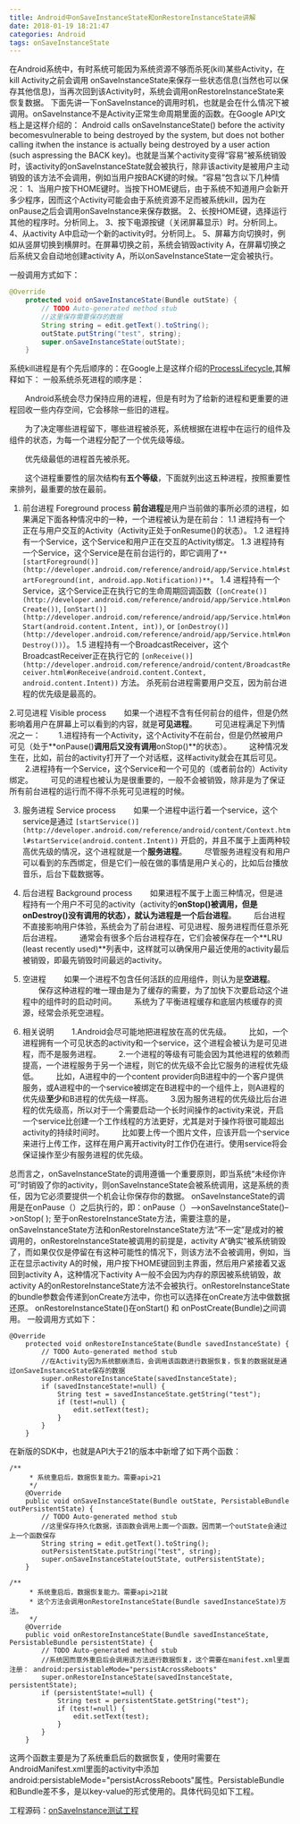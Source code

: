 ```yaml
---
title: Android中onSaveInstanceState和onRestoreInstanceState讲解
date: 2018-01-19 18:21:47
categories: Android
tags: onSaveInstanceState
---
```


在Android系统中，有时系统可能因为系统资源不够而杀死(kill)某些Activity，在kill Activity之前会调用 onSaveInstanceState来保存一些状态信息(当然也可以保存其他信息)，当再次回到该Activity时，系统会调用onRestoreInstanceState来恢复数据。
     下面先讲一下onSaveInstance的调用时机，也就是会在什么情况下被调用。onSaveInstance不是Activity正常生命周期里面的函数。在Google API文档上是这样介绍的： Android calls onSaveInstanceState() before the activity becomesvulnerable to being destroyed by the system, but does not bother calling itwhen the instance is actually being destroyed by a user action (such aspressing the BACK key)。也就是当某个activity变得“容易”被系统销毁时，该activity的onSaveInstanceState就会被执行，除非该activity是被用户主动销毁的该方法不会调用，例如当用户按BACK键的时候。“容易”包含以下几种情况：
1、当用户按下HOME键时。当按下HOME键后，由于系统不知道用户会新开多少程序，因而这个Activity可能会由于系统资源不足而被系统kill，因为在onPause之后会调用onSaveInstance来保存数据。
2、长按HOME键，选择运行其他的程序时。分析同上。
3、按下电源按键（关闭屏幕显示）时。分析同上。
4、从activity A中启动一个新的activity时。分析同上。
5、屏幕方向切换时，例如从竖屏切换到横屏时。在屏幕切换之前，系统会销毁activity A，在屏幕切换之后系统又会自动地创建activity A，所以onSaveInstanceState一定会被执行。

一般调用方式如下：
```java
@Override  
    protected void onSaveInstanceState(Bundle outState) {  
        // TODO Auto-generated method stub  
        //这里保存需要保存的数据  
        String string = edit.getText().toString();  
        outState.putString("test", string);  
        super.onSaveInstanceState(outState);  
    } 
```

系统kill进程是有个先后顺序的：在Google上是这样介绍的[ProcessLifecycle](https://developer.android.com/reference/android/app/Activity.html#ProcessLifecycle),其解释如下：
一般系统杀死进程的顺序是：

　　Android系统会尽力保持应用的进程，但是有时为了给新的进程和更重要的进程回收一些内存空间，它会移除一些旧的进程。

　　为了决定哪些进程留下，哪些进程被杀死，系统根据在进程中在运行的组件及组件的状态，为每一个进程分配了一个优先级等级。

　　优先级最低的进程首先被杀死。

　　这个进程重要性的层次结构有**五个等级**，下面就列出这五种进程，按照重要性来排列，最重要的放在最前。 

1. 前台进程 Foreground process
**前台进程**是用户当前做的事所必须的进程，如果满足下面各种情况中的一种，一个进程被认为是在前台：
1.1 进程持有一个正在与用户交互的Activity（Activity正处于onResume()的状态）。
1.2 进程持有一个Service，这个Service和用户正在交互的Activity绑定。
1.3 进程持有一个Service，这个Service是在前台运行的，即它调用了`**[startForeground()](http://developer.android.com/reference/android/app/Service.html#startForeground(int, android.app.Notification))**`。
1.4 进程持有一个Service，这个Service正在执行它的生命周期回调函数（`[onCreate()](http://developer.android.com/reference/android/app/Service.html#onCreate())`, `[onStart()](http://developer.android.com/reference/android/app/Service.html#onStart(android.content.Intent, int))`, or `[onDestroy()](http://developer.android.com/reference/android/app/Service.html#onDestroy())`）。
1.5 进程持有一个BroadcastReceiver，这个BroadcastReceiver正在执行它的 `[onReceive()](http://developer.android.com/reference/android/content/BroadcastReceiver.html#onReceive(android.content.Context, android.content.Intent))` 方法。
杀死前台进程需要用户交互，因为前台进程的优先级是最高的。

2.可见进程 Visible process
　　如果一个进程不含有任何前台的组件，但是仍然影响着用户在屏幕上可以看到的内容，就是**可见进程**。
　　可见进程满足下列情况之一：
　　1.进程持有一个Activity，这个Activity不在前台，但是仍然被用户可见（处于**onPause()**调用后又没有调用**onStop()**的状态）。
　　这种情况发生在，比如，前台的activity打开了一个对话框，这样activity就会在其后可见。
　　2.进程持有一个Service，这个Service和一个可见的（或者前台的）Activity绑定。
　　可见的进程也被认为是很重要的，一般不会被销毁，除非是为了保证所有前台进程的运行而不得不杀死可见进程的时候。 

3. 服务进程 Service process
　　如果一个进程中运行着一个service，这个service是通过 `[startService()](http://developer.android.com/reference/android/content/Context.html#startService(android.content.Intent))` 开启的，并且不属于上面两种较高优先级的情况，这个进程就是一个**服务进程**。
　　尽管服务进程没有和用户可以看到的东西绑定，但是它们一般在做的事情是用户关心的，比如后台播放音乐，后台下载数据等。 

4. 后台进程 Background process
　　如果进程不属于上面三种情况，但是进程持有一个用户不可见的activity（activity的**onStop()**被调用，但是**onDestroy()**没有调用的状态），就认为进程是一个**后台进程**。
　　后台进程不直接影响用户体验，系统会为了前台进程、可见进程、服务进程而任意杀死后台进程。
　　通常会有很多个后台进程存在，它们会被保存在一个**LRU (least recently used)**列表中，这样就可以确保用户最近使用的activity最后被销毁，即最先销毁时间最远的activity。 

5. 空进程
　　如果一个进程不包含任何活跃的应用组件，则认为是**空进程**。
　　保存这种进程的唯一理由是为了缓存的需要，为了加快下次要启动这个进程中的组件时的启动时间。
　　系统为了平衡进程缓存和底层内核缓存的资源，经常会杀死空进程。 

6. 相关说明
　　1.Android会尽可能地把进程放在高的优先级。
　　比如，一个进程拥有一个可见状态的activity和一个service，这个进程会被认为是可见进程，而不是服务进程。
　　2.一个进程的等级有可能会因为其他进程的依赖而提高，一个进程服务于另一个进程，则它的优先级不会比它服务的进程优先级低。
　　比如，A进程中的一个content provider向B进程中的一个客户提供服务，或A进程中的一个service被绑定在B进程中的一个组件上，则A进程的优先级**至少**和B进程的优先级一样高。
　　3.因为服务进程的优先级比后台进程的优先级高，所以对于一个需要启动一个长时间操作的activity来说，开启一个service比创建一个工作线程的方法更好，尤其是对于操作将很可能超出activity的持续时间时。
　　比如要上传一个图片文件，应该开启一个service来进行上传工作，这样在用户离开activity时工作仍在进行。使用service将会保证操作至少有服务进程的优先级。

总而言之，onSaveInstanceState的调用遵循一个重要原则，即当系统“未经你许可”时销毁了你的activity，则onSaveInstanceState会被系统调用，这是系统的责任，因为它必须要提供一个机会让你保存你的数据。
onSaveInstanceState的调用是在onPause（）之后执行的，即：onPause（）—>onSaveInstanceState()–>onStop( );
至于onRestoreInstanceState方法，需要注意的是，onSaveInstanceState方法和onRestoreInstanceState方法“不一定”是成对的被调用的，onRestoreInstanceState被调用的前提是，activity A“确实”被系统销毁了，而如果仅仅是停留在有这种可能性的情况下，则该方法不会被调用，例如，当正在显示activity A的时候，用户按下HOME键回到主界面，然后用户紧接着又返回到activity A，这种情况下activity A一般不会因为内存的原因被系统销毁，故activity A的onRestoreInstanceState方法不会被执行。onRestoreInstanceState的bundle参数会传递到onCreate方法中，你也可以选择在onCreate方法中做数据还原。
onRestoreInstanceState()在onStart() 和 onPostCreate(Bundle)之间调用。
一般调用方式如下：
```
@Override
	protected void onRestoreInstanceState(Bundle savedInstanceState) {
		// TODO Auto-generated method stub
		//在Activity因为系统额崩溃后，会调用该函数进行数据恢复，恢复的数据就是通过onSaveInstanceState保存的数据
		super.onRestoreInstanceState(savedInstanceState);
		if (savedInstanceState!=null) {
			String test = savedInstanceState.getString("test");
			if (test!=null) {
				edit.setText(test);
			}
		}
	}
```
在新版的SDK中，也就是API大于21的版本中新增了如下两个函数：
```
/**
	 * 系统重启后，数据恢复能力。需要api>21
	 */
	@Override
	public void onSaveInstanceState(Bundle outState, PersistableBundle outPersistentState) {
		// TODO Auto-generated method stub
		//这里保存持久化数据，该函数会调用上面一个函数。因而第一个outState会通过上一个函数保存
		String string = edit.getText().toString();
		outPersistentState.putString("test", string);
		super.onSaveInstanceState(outState, outPersistentState);
	}

/** 
     * 系统重启后，数据恢复能力。需要api>21就 
     * 这个方法会调用onRestoreInstanceState(Bundle savedInstanceState)方法。 
     */  
    @Override  
    public void onRestoreInstanceState(Bundle savedInstanceState, PersistableBundle persistentState) {  
        // TODO Auto-generated method stub  
        //系统因而意外重启后会调用该方法进行数据恢复，这个需要在manifest.xml里面注册： android:persistableMode="persistAcrossReboots"  
        super.onRestoreInstanceState(savedInstanceState, persistentState);  
        if (persistentState!=null) {  
            String test = persistentState.getString("test");  
            if (test!=null) {  
                edit.setText(test);  
            }  
        }  
    }  
```
这两个函数主要是为了系统重启后的数据恢复，使用时需要在AndroidManifest.xml里面的activity中添加android:persistableMode="persistAcrossReboots"属性。PersistableBundle和Bundle差不多，是以key-value的形式使用的。具体代码见如下工程。

工程源码：[onSaveInstance测试工程](http://download.csdn.net/detail/hty1053240123/9585928)
